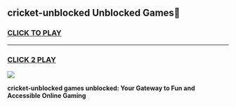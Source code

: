 
## cricket-unblocked Unblocked Games👋
<h3>
<a href="https://news.freeplayer.one?title=cricket-unblocked&ref=16F">CLICK TO PLAY</a></h3>
<hr>

<h3>
<a href="https://news.freeplayer.one?title=cricket-unblocked&ref=16F">CLICK 2 PLAY</a>
  
</h3>

<a href="https://news.freeplayer.one?title=cricket-unblocked&ref=16F/"><img src="https://clearcache.store/games.png"></a>


**cricket-unblocked games unblocked: Your Gateway to Fun and Accessible Online Gaming**
